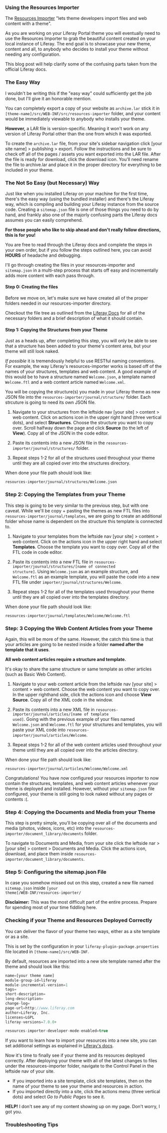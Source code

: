 ### Using the Resources Importer

The [Resources Importer](https://dev.liferay.com/en/develop/tutorials/-/knowledge_base/7-1/importing-resources-with-a-theme) "lets theme developers import files and web content with a theme".

As you are working on your Liferay Portal theme you will eventually need to use the Resources Importer to grab the beautiful content created on your local instance of Liferay. The end goal is to showcase your new theme, content and all, to anybody who decides to install your theme without needing any configuration.

This blog post will help clarify some of the confusing parts taken from the official Liferay docs.

### The Easy Way

I wouldn't be writing this if the "easy way" could sufficiently get the job done, but I'll give it an honorable mention.

You can completely export a copy of your website as <code>archive.lar</code> stick it in <code>[theme-name]/src/WEB-INF/src/resources-importer</code> folder, and your content would be immediately viewable to anybody who installs your theme.

__However,__ a LAR file is version-specific. Meaning it won't work on any version of Liferay Portal other than the one from which it was exported.

To create the <code>archive.lar</code> file, from your site's sidebar navigation click [your site name] > publishing > export. Follow the instructions and be sure to check off all of the pages / assets you want exported into the LAR file. After the file is ready for download, click the download icon. You'll need rename the file to archive.lar and place it in the proper directory for everything to be included in your theme.

### The Not So Easy (but Necessary) Way

Just like when you installed Liferay on your machine for the first time, there's the easy way (using the bundled installer) and there's the Liferay way, which is compiling and building your Liferay instance from the source code. Creating a <code>sitemap.json</code> file is one of those things you need to do by hand, and frankly also one of the majorly confusing parts the Liferay docs assumes you can easily comprehend.

__For those people who like to skip ahead and don't really follow directions, this is for you!__

You are free to read through the Liferay docs and complete the steps in your own order, but if you follow the steps outlined here, you can avoid __HOURS__ of headache and debugging.

I'll go through creating the files in your resources-importer and  <code>sitemap.json</code> in a multi-step process that starts off easy and incrementally adds more content with each pass through.

#### Step 0: Creating the files

Before we move on, let's make sure we have created all of the proper folders needed in our resources-importer directory.

Checkout the file tree as outlined from the [Liferay Docs](https://dev.liferay.com/en/develop/tutorials/-/knowledge_base/7-1/preparing-and-organizing-web-content-for-the-resources-importer#organizing-your-resources) for all of the necessary folders and a brief description of what it should contain.

#### Step 1: Copying the Structures from your Theme

Just as a heads up, after completing this step, you will only be able to see that a structure has been added to your theme's content area, but your theme will still look naked.

_If possible_ it is tremendously helpful to use RESTful naming conventions. For example, the way Liferay's resources-importer works is based off of the names of your structures, templates and web content. A good example of this would be to have a structure named <code>Welcome.json</code>, a template named <code>Welcome.ftl</code> and a web content article named <code>Welcome.xml</code>.

You will be copying the structure(s) you made in your Liferay theme as new JSON file into the <code>resources-importer/journal/structure/</code> folder. Each strcuture is going to need its own JSON file.

1. Navigate to your structures from the leftside nav [your site] > content > web content. Click on actions icon in the upper right hand (three vertical dots), and select __Structures__. Choose the structure you want to copy over. Scroll halfway down the page and click __Source__ (to the left of __View__). Copy all of the JSON in the code editor.

2. Paste its contents into a new JSON file in the <code>resources-importer/journal/structures/</code> folder.

3. Repeat steps 1-2 for all of the structures used throughout your theme until they are all copied over into the structures directory.

When done your file path should look like:

<code>resources-importer/journal/structures/Welcome.json</code>

### Step 2: Copying the Templates from your Theme

This step is going to be very similar to the previous step, but with one caveat. While we'll be copy + pasting the themes as new FTL files into <code>resources-importer/journal/templates</code>, we are going to create an additional folder whose name is dependent on the structure this template is connected to.

1. Navigate to your templates from the leftside nav [your site] > content > web content. Click on the actions icon in the upper right hand and select __Templates__. Choose the template you want to copy over. Copy all of the FTL code in code editor.

2. Paste its contents into a new FTL file in <code>resources-importer/journal/structures/[name of connected structure]</code>. Using <code>Welcome.json</code> as an example structure, and <code>Welcome.ftl</code> as an example template, you will paste the code into a new FTL file under <code>importer/journal/structures/Welcome</code>.

3. Repeat steps 1-2 for all of the templates used throughout your theme until they are all copied over into the templates directory.

When done your file path should look like:

<code>resources-importer/journal/templates/Welcome/Welcome.ftl</code>

### Step: 3 Copying the Web Content Articles from your Theme

Again, this will be more of the same. However, the catch this time is that your articles are going to be nested inside a folder __named after the template that it uses__.

__All web content articles require a structure and template.__

It's okay to share the same structure or same template as other articles (such as Basic Web Content).

1. Navigate to your web content article from the leftside nav [your site] > content > web content. Choose the web content you want to copy over. In the upper righthand side, click the actions icon and choose __View Source__. Copy all of the XML code in the window.

2. Paste its contents into a new XML file in <code>resources-importer/journal/articles/[name of template used]</code>. Going with the previous example of your files named <code>Welcome.json</code> and <code>Welcome.ftl</code> for your structures and templates, you will paste your XML code into <code>resources-importer/journal/articles/Welcome</code>.

3. Repeat steps 1-2 for all of the web content articles used throughout your theme until they are all copied over into the articles directory.

When done your file path should look like:

<code>resources-importer/journal/articles/Welcome/Welcome.xml</code>

Congratulations! You have now configured your resources importer to now contain the structures, templates, and web content articles whenever your theme is deployed and installed. However, without your <code>sitemap.json</code> file configured, your theme is still going to look naked without any pages or contents :(.

### Step 4: Copying the Documents and Media from your Theme

This step is pretty simple, you'll be copying over all of the documents and media (photos, videos, icons, etc) into the <code>resources-importer/document_library/documents</code> folder.

To navigate to Documents and Media, from your site click the leftside nar > [your site] > content > Documents and Media. Click the actions icon, download, and place them inside <code>resources-importer/document_library/documents</code>.


### Step 5: Configuring the sitemap.json File

In case you somehow missed out on this step, created a new file named <code>sitemap.json</code> inside <code>[your theme]/WEB-INF/resources-importer/</code>

**Disclaimer:** This was the most difficult part of the entire process. Prepare for spending most of your time fiddling here.



### Checking if your Theme and Resources Deployed Correctly

You can deliver the flavor of your theme two ways, either as a site template or as a site.

This is set by the configuration in your <code>liferay-plugin-package.properties</code> file located in <code>[theme-name]/src/WEB-INF</code>.

By default, resources are imported into a new site template named after the theme and should look like this: 
```javascript
name=[your theme name]
module-group-id=liferay
module-incremental-version=1
tags=
short-description=
long-description=
change-log=
page-url=http://www.liferay.com
author=Liferay, Inc.
licenses=LGPL
liferay-versions=7.0.0+

resources-importer-developer-mode-enabled=true
```

If you want to learn how to import your resources into a new site, you can set additional settings as explained in [Liferay's docs](https://dev.liferay.com/en/develop/tutorials/-/knowledge_base/7-1/specifying-where-to-import-your-themes-resources).

Now it's time to finally see if your theme and its resources deployed correctly. After deploying your theme with all of the latest changes to files under the resources-importer folder, navigate to the Control Panel in the leftside nav of your site.
- If you imported into a site template, click site templates, then on the name of your theme to see your theme and resources in action.
- If you imported directly into a site, click the actions menu (three vertical dots) and select _Go to Public Pages_ to see it.

__HELP!__ I don't see any of my content showing up on my page. Don't worry, I got you.

### Troubleshooting Tips